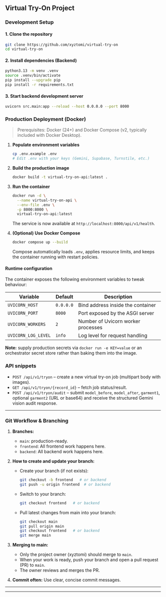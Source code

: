 ## Virtual Try-On Project

### Development Setup

#### 1. Clone the repository
```bash
git clone https://github.com/xyztomi/virtual-try-on
cd virtual-try-on
```

#### 2. Install dependencies (Backend)
```bash
python3.13 -m venv .venv
source .venv/bin/activate
pip install --upgrade pip
pip install -r requirements.txt
```

#### 3. Start backend development server
```bash
uvicorn src.main:app --reload --host 0.0.0.0 --port 8000
```

### Production Deployment (Docker)

> Prerequisites: Docker (24+) and Docker Compose (v2, typically included with Docker Desktop).

1. **Populate environment variables**
	```bash
	cp .env.example .env
	# Edit .env with your keys (Gemini, Supabase, Turnstile, etc.)
	```

2. **Build the production image**
	```bash
	docker build -t virtual-try-on-api:latest .
	```

3. **Run the container**
	```bash
	docker run -d \
	  --name virtual-try-on-api \
	  --env-file .env \
	  -p 8000:8000 \
	  virtual-try-on-api:latest
	```

	The service is now available at `http://localhost:8000/api/v1/health`.

4. **(Optional) Use Docker Compose**
	```bash
	docker compose up --build
	```

	Compose automatically loads `.env`, applies resource limits, and keeps the container running with restart policies.

#### Runtime configuration

The container exposes the following environment variables to tweak behaviour:

| Variable | Default | Description |
|----------|---------|-------------|
| `UVICORN_HOST` | `0.0.0.0` | Bind address inside the container |
| `UVICORN_PORT` | `8000` | Port exposed by the ASGI server |
| `UVICORN_WORKERS` | `2` | Number of Uvicorn worker processes |
| `UVICORN_LOG_LEVEL` | `info` | Log level for request handling |

**Note:** supply production secrets via `docker run -e KEY=value` or an orchestrator secret store rather than baking them into the image.

### API snippets

- `POST /api/v1/tryon` – create a new virtual try-on job (multipart body with images).
- `GET /api/v1/tryon/{record_id}` – fetch job status/result.
- `POST /api/v1/tryon/audit` – submit `model_before`, `model_after`, `garment1`, optional `garment2` (URL or base64) and receive the structured Gemini vision audit response.

---


### Git Workflow & Branching

1. **Branches:**
	 - `main`: production-ready.
	 - `frontend`: All frontend work happens here.
	 - `backend`: All backend work happens here.

2. **How to create and update your branch:**
	 - Create your branch (if not exists):
		 ```bash
		 git checkout -b frontend   # or backend
		 git push -u origin frontend  # or backend
		 ```
	 - Switch to your branch:
		 ```bash
		 git checkout frontend   # or backend
		 ```
	 - Pull latest changes from main into your branch:
		 ```bash
		 git checkout main
		 git pull origin main
		 git checkout frontend   # or backend
		 git merge main
		 ```

3. **Merging to main:**
	 - Only the project owner (xyztomi) should merge to `main`.
	 - When your work is ready, push your branch and open a pull request (PR) to `main`.
	 - The owner reviews and merges the PR.

4. **Commit often:** Use clear, concise commit messages.

---

---
